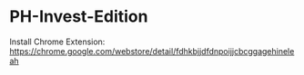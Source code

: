 PH-Invest-Edition
=================

Install Chrome Extension: https://chrome.google.com/webstore/detail/fdhkbjjdfdnpoijjcbcggagehineleah
